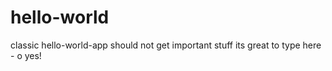 # hello-world
classic hello-world-app
should not get important stuff
its great to type here - o yes!
